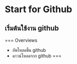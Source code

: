 ﻿# Start for Github
## เริ่มต้นใช้งาน github
===
Overviews
+ อัพโหลดขึ้น github
+ ดาวน์โหลดจาก github
===
